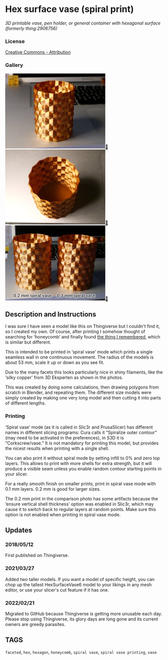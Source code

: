# Hex surface vase (spiral print)
*3D printable vase, pen holder, or general container with hexagonal surface (formerly thing:2906756)*

### License
[Creative Commons - Attribution](https://creativecommons.org/licenses/by/4.0/)

### Gallery

![Photo 1](thumbs/photo1.jpg)[🔎](images/photo1.jpg) ![Photo 2](thumbs/photo2.jpg)[🔎](images/photo2.jpg) ![Photo 3](thumbs/photo3.jpg)[🔎](images/photo3.jpg)


## Description and Instructions

I was sure I have seen a model like this on Thingiverse but I couldn't find it, so I created my own. Of course, after printing I somehow thought of searching for ‘honeycomb’ and finally found [the thing I remembered](https://www.thingiverse.com/thing:891147), which is similar but different.

This is intended to be printed in ‘spiral vase’ mode which prints a single seamless wall in one continuous movement. The radius of the models is about 53 mm, scale it up or down as you see fit.

Due to the many facets this looks particularly nice in shiny filaments, like the ‘silky copper’ from 3D Eksperten as shown in the photos.

This was created by doing some calculations, then drawing polygons from scratch in Blender, and repeating them. The different size models were simply created by making one very long model and then cutting it into parts of different lengths.


### Printing

‘Spiral vase’ mode (as it is called in Slic3r and PrusaSlicer) has different names in different slicing programs: Cura calls it “Spiralize outer contour” (may need to be activated in the preferences), in S3D it is “Corkscrew/vase.” It is not mandatory for printing this model, but provides the nicest results when printing with a single shell.

You can also print it without spiral mode by setting infill to 0% and zero top layers. This allows to print with more shells for extra strength, but it will produce a visible seam unless you enable random contour starting points in your slicer.

For a really smooth finish on smaller prints, print in spiral vase mode with 0.1 mm layers. 0.2 mm is good for larger sizes.

The 0.2 mm print in the comparison photo has some artifacts because the ‘ensure vertical shell thickness’ option was enabled in Slic3r, which may cause it to switch back to regular layers at random points. Make sure this option is not enabled when printing in spiral vase mode.


## Updates

### 2018/05/12
First published on Thingiverse.

### 2021/03/27
Added two taller models. If you want a model of specific height, you can chop up the tallest HexSurfaceVase6 model to your likings in any mesh editor, or use your slicer's cut feature if it has one.

### 2022/02/21
Migrated to GitHub because Thingiverse is getting more unusable each day. Please stop using Thingiverse, its glory days are long gone and its current owners are greedy parasites.


## TAGS
`faceted`, `hex`, `hexagon`, `honeycomb`, `spiral vase`, `spiral vase printing`, `vase`
